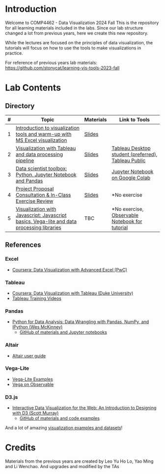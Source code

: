 # Introduction
Welcome to COMP4462 - Data Visualization 2024 Fall
This is the repository for all learning materials included in the labs. Since our lab structure changed a lot from previous years, here we create this new repository.

While the lectures are focused on the principles of data visualization, the tutorials will focus on how to use the tools to make visualizations in practice.

For reference of previous years lab materials: 
https://github.com/stonycat/learning-vis-tools-2023-fall

# Lab Contents
## Directory

| # | Topic | Materials | Link to Tools |
| - | - | - | - |
| 1 | [Introduction to visualization tools and warm-up with MS Excel visualization](./tutorial01) | [Slides](https://shorturl.at/h5S3C) ||
| 2 | [Visualization with Tableau and data processing pipeline](./tutorial02) | [Slides](./tutorial02/T02_Data-processing-and-Tableau-2024F.pdf) |  [Tableau Desktop student (preferred)](https://www.tableau.com/academic/students), [Tableau Public](https://public.tableau.com) |
| 3 | [Data scientist toolbox: Python, Jupyter Notebook and Pandas](./tutorial03) | [Slides](./tutorial03/T03_Python-Jupyter-and-Pandas-2024F.pdf) |  [Jupyter Notebook on Google Colab](https://colab.research.google.com/drive/1hyR5K1ra61Z5qZwDSElhEHW-C6vuoTzz?usp=sharing) |
| 4 | [Project Proposal Consultation & In-Class Exercise Review](./tutorial04) | [Slides](./tutorial04/T04_where-to-find-vis-and-datasets_exercises-review.pdf) |  *No exercise |
| 5 | [Visualization with Javascript: Javascript basics, Vega-lite and data processing libraries](./tutorial05) | TBC |  *No exercise, [Observable Notebook for tutorial](https://observablehq.com/d/89e5c5ac7267627e) |

## References

### Excel
- [Coursera: Data Visualization with Advanced Excel (PwC)](https://www.coursera.org/learn/advanced-excel)

### Tableau
- [Coursera: Data Visualization with Tableau (Duke University)](https://www.coursera.org/learn/analytics-tableau)
- [Tableau Training Videos](https://www.tableau.com/learn/training)

### Pandas
- [Python for Data Analysis: Data Wrangling with Pandas, NumPy, and IPython (Wes McKinney)](https://www.amazon.com/dp/1449319793)
  - [GitHub of materials and Jupyter notebooks](https://github.com/wesm/pydata-book)

### Altair
- [Altair user guide](https://altair-viz.github.io/user_guide/data.html)

### Vega-Lite
- [Vega-Lite Examples](https://vega.github.io/vega-lite/examples/)
- [Vega on Observable](https://observablehq.com/@vega)

### D3.js
- [Interactive Data Visualization for the Web: An Introduction to Designing with D3 (Scott Murray)](https://alignedleft.com/work/d3-book-2e)
  - [GitHub of materials and code examples](https://github.com/alignedleft/d3-book)

And a lot of amazing [visualization examples and datasets](./tutorial03)!

# Credits
Materials from the previous years are created by Leo Yu Ho Lo, Yao Ming and Li Wenchao.
And upgrades and modified by the TAs
